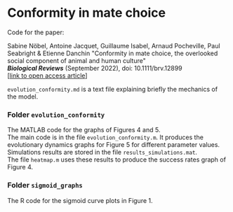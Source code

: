 # Conformity in mate choice
 
Code for the paper:

Sabine Nöbel, Antoine Jacquet, Guillaume Isabel, Arnaud Pocheville, Paul Seabright & Etienne Danchin   "Conformity in mate choice, the overlooked social component of animal and human culture"  
<i>**Biological Reviews**</i> (September 2022), doi: 10.1111/brv.12899  
[<a href="https://doi.org/10.1111/brv.12899">link to open access article</a>]

`evolution_conformity.md` is a text file explaining briefly the mechanics of the model.


### Folder `evolution_conformity`

The MATLAB code for the graphs of Figures 4 and 5.  
The main code is in the file `evolution_conformity.m`. It produces the evolutionary dynamics graphs for Figure 5 for different parameter values.  
Simulations results are stored in the file `results_simulations.mat`.  
The file `heatmap.m` uses these results to produce the success rates graph of Figure 4.


### Folder `sigmoid_graphs`
The R code for the sigmoid curve plots in Figure 1.



